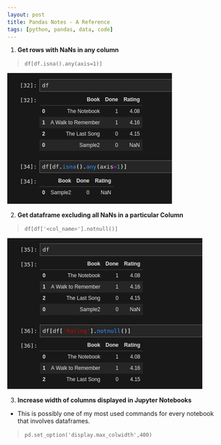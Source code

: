 ```yaml
---
layout: post
title: Pandas Notes - A Reference
tags: [python, pandas, data, code]
---
```


1. **Get rows with NaNs in any column** 
> `df[df.isna().any(axis=1)]`

![TailDF](../img/tech/pandas/1.png)

2. **Get dataframe excluding all NaNs in a particular Column** 
> `df[df['<col_name>'].notnull()]`

![TailDF](../img/tech/pandas/2.png)

3. **Increase width of columns displayed in Jupyter Notebooks**
- This is possibly one of my most used commands for every notebook that involves dataframes.
> `pd.set_option('display.max_colwidth',400)`
